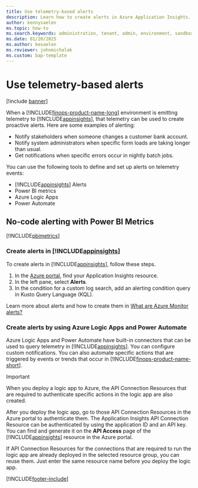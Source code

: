 ```yaml
---
title: Use telemetry-based alerts
description: Learn how to create alerts in Azure Application Insights.
author: kennysaelen
ms.topic: how-to
ms.search.keywords: administration, tenant, admin, environment, sandbox, telemetry
ms.date: 01/20/2025
ms.author: kesaelen
ms.reviewer: johnmichalak
ms.custom: bap-template
---
```


# Use telemetry-based alerts

[!include [banner](../includes/banner.md)]

When a [!INCLUDE[finops-product-name-long](includes/finops-product-name-long.md)] environment is emitting telemetry to [!INCLUDE[appinsights](./includes/azure-application-insights-name.md)], that telemetry can be used to create proactive alerts. Here are some examples of alerting:

- Notify stakeholders when someone changes a customer bank account.
- Notify system administrators when specific form loads are taking longer than usual.
- Get notifications when specific errors occur in nightly batch jobs.

You can use the following tools to define and set up alerts on telemetry events:

- [!INCLUDE[appinsights](./includes/azure-application-insights-name.md)] Alerts
- Power BI metrics
- Azure Logic Apps
- Power Automate

## No-code alerting with Power BI Metrics

[!INCLUDE[pbimetrics](includes/include-telemetry-alerting-powerbi-metrics.md)]

### Create alerts in [!INCLUDE[appinsights](./includes/azure-application-insights-name.md)]

To create alerts in [!INCLUDE[appinsights](./includes/azure-application-insights-name.md)], follow these steps.

1. In the [Azure portal](https://portal.azure.com), find your Application Insights resource.
1. In the left pane, select **Alerts**.
1. In the condition for a custom log search, add an alerting condition query in Kusto Query Language (KQL).

Learn more about alerts and how to create them in [What are Azure Monitor alerts?](/azure/azure-monitor/alerts/alerts-overview)

### Create alerts by using Azure Logic Apps and Power Automate

Azure Logic Apps and Power Automate have built-in connectors that can be used to query telemetry in [!INCLUDE[appinsights](includes/azure-application-insights-name.md)]. You can configure custom notifications. You can also automate specific actions that are triggered by events or trends that occur in [!INCLUDE[finops-product-name-short](./includes/finops-product-name-short.md)].

> [!IMPORTANT]
> When you deploy a logic app to Azure, the API Connection Resources that are required to authenticate specific actions in the logic app are also created.
>
> After you deploy the logic app, go to those API Connection Resources in the Azure portal to authenticate them. The Application Insights API Connection Resource can be authenticated by using the application ID and an API key. You can find and generate it on the **API Access** page of the [!INCLUDE[appinsights](./includes/azure-application-insights-name.md)] resource in the Azure portal.
>
> If API Connection Resources for the connections that are required to run the logic app are already deployed in the selected resource group, you can reuse them. Just enter the same resource name before you deploy the logic app.

[!INCLUDE[footer-include](../../../includes/footer-banner.md)]
